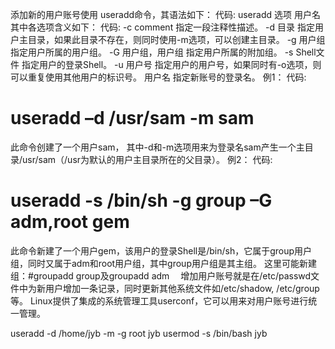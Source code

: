 添加新的用户账号使用 useradd命令，其语法如下：
代码:
useradd 选项 用户名
其中各选项含义如下：
代码:
-c comment 指定一段注释性描述。
-d 目录 指定用户主目录，如果此目录不存在，则同时使用-m选项，可以创建主目录。
-g 用户组 指定用户所属的用户组。
-G 用户组，用户组 指定用户所属的附加组。
-s Shell文件 指定用户的登录Shell。
-u 用户号 指定用户的用户号，如果同时有-o选项，则可以重复使用其他用户的标识号。
用户名 指定新账号的登录名。
例1：
代码:
# useradd –d /usr/sam -m sam
此命令创建了一个用户sam，
其中-d和-m选项用来为登录名sam产生一个主目录/usr/sam（/usr为默认的用户主目录所在的父目录）。
例2：
代码:
# useradd -s /bin/sh -g group –G adm,root gem
此命令新建了一个用户gem，该用户的登录Shell是/bin/sh，它属于group用户组，同时又属于adm和root用户组，其中group用户组是其主组。
这里可能新建组：#groupadd group及groupadd adm　
增加用户账号就是在/etc/passwd文件中为新用户增加一条记录，同时更新其他系统文件如/etc/shadow, /etc/group等。
Linux提供了集成的系统管理工具userconf，它可以用来对用户账号进行统一管理。

useradd -d /home/jyb -m -g root jyb
usermod -s /bin/bash jyb